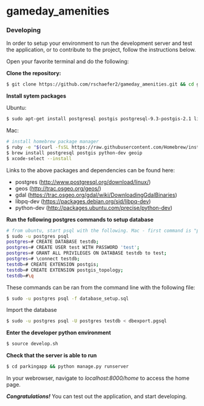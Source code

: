 # gameday_amenities

### Developing
In order to setup your environment to run the development server and test the application, or to contribute to the project, follow the instructions below.

Open your favorite terminal and do the following:

**Clone the repository:**
```sh
$ git clone https://github.com/rschaefer2/gameday_amenities.git && cd gameday_amenities
```
**Install sytem packages**

Ubuntu:
```sh
$ sudo apt-get install postgresql postgis postgresql-9.3-postgis-2.1 libpq-dev python-dev
```

Mac:
```sh
# install homebrew package manager
$ ruby -e "$(curl -fsSL https://raw.githubusercontent.com/Homebrew/install/master/install)"
$ brew install postgresql postgis python-dev geoip
$ xcode-select --install
```

Links to the above packages and dependencies can be found here:

- postgres   (http://www.postgresql.org/download/linux/)
- geos       (http://trac.osgeo.org/geos/)
- gdal       (https://trac.osgeo.org/gdal/wiki/DownloadingGdalBinaries)
- libpq-dev  (https://packages.debian.org/sid/libpq-dev)
- python-dev (http://packages.ubuntu.com/precise/python-dev)

**Run the following postgres commands to setup database**
```sh
# from ubuntu, start psql with the following. Mac - first command is "psql" only
$ sudo -u postgres psql
postgres=# CREATE DATABASE testdb;
postgres=# CREATE USER test WITH PASSWORD 'test';
postgres=# GRANT ALL PRIVILEGES ON DATABASE testdb to test;
postgres=# \connect testdb;
testdb=# CREATE EXTENSION postgis;
testdb=# CREATE EXTENSION postgis_topology;
testdb=#\q
```

These commands can be ran from the command line with the following file:
```sh
$ sudo -u postgres psql -f database_setup.sql
```

Import the database
```sh
$ sudo -u postgres psql -U postgres testdb < dbexport.pgsql
```

**Enter the developer python environment**
```sh
$ source develop.sh
```
**Check that the server is able to run**
```sh
$ cd parkingapp && python manage.py runserver
```
In your webrowser, navigate to *localhost:8000/home* to access the home page.

***Congratulations!*** You can test out the application, and start developing.



